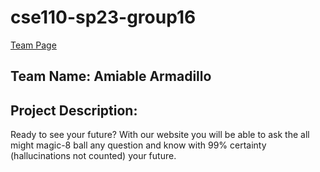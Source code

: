 # cse110-sp23-group16

[Team Page](./admin/team.md)

## Team Name: Amiable Armadillo

## Project Description:

Ready to see your future? With our website you will be able to ask the all might magic-8 ball any question and know with 99% certainty (hallucinations not counted) your future.
